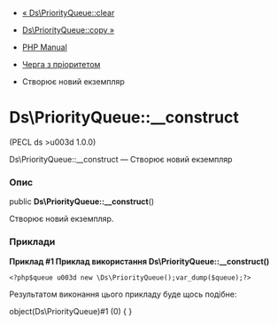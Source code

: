 - [« Ds\PriorityQueue::clear](ds-priorityqueue.clear.md)
- [Ds\PriorityQueue::copy »](ds-priorityqueue.copy.md)

- [PHP Manual](index.md)
- [Черга з пріоритетом](class.ds-priorityqueue.md)
- Створює новий екземпляр

# Ds\PriorityQueue::\_\_construct

(PECL ds \>u003d 1.0.0)

Ds\PriorityQueue::\_\_construct — Створює новий екземпляр

### Опис

public **Ds\PriorityQueue::\_\_construct**()

Створює новий екземпляр.

### Приклади

**Приклад #1 Приклад використання **Ds\PriorityQueue::\_\_construct()****

` <?php$queue u003d new \Ds\PriorityQueue();var_dump($queue);?> `

Результатом виконання цього прикладу буде щось подібне:

object(Ds\PriorityQueue)#1 (0) {
}
